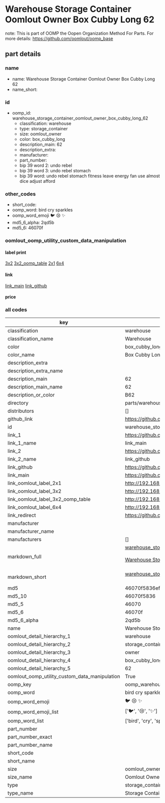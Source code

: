 # Warehouse Storage Container Oomlout Owner Box Cubby Long 62  

note: This is part of OOMP the Oopen Organization Method For Parts. For more details: https://github.com/oomlout/oomp_base

##  part details
  







### name
* name: Warehouse Storage Container Oomlout Owner Box Cubby Long 62
* name_short: 
### id
* oomp_id: warehouse_storage_container_oomlout_owner_box_cubby_long_62
  * classification: warehouse
  * type: storage_container
  * size: oomlout_owner
  * color: box_cubby_long
  * description_main: 62
  * description_extra: 
  * manufacturer: 
  * part_number: 
  * bip 39 word 2: undo rebel
  * bip 39 word 3: undo rebel stomach
  * bip 39 word: undo rebel stomach fitness leave energy fan use almost dice adjust afford

### other_codes
* short_code: 
* oomp_word: bird cry sparkles
* oomp_word_emoji :bird: :cry: :sparkles:
* md5_6_alpha: 2qd5b
* md5_6: 46070f






### oomlout_oomp_utility_custom_data_manipulation
#### label print
[3x2](http://192.168.1.245:1112/?label=oomp%202qd5b)
[3x2_oomp_table](http://192.168.1.108:1112/?label=oomp%202qd5b)
[2x1](http://192.168.1.242:1112/?label=oomp%202qd5b)
[6x4](http://192.168.1.55:1112/?label=oomp%202qd5b)    

#### link

[link_main](https://github.com/oomlout/oomlout_oomp_version_1_messy/tree/main/parts/warehouse_storage_container_oomlout_owner_box_cubby_long_62) [link_github](https://github.com/oomlout/oomlout_oomp_version_1_messy/tree/main/parts/warehouse_storage_container_oomlout_owner_box_cubby_long_62)                             

#### price







### all codes 
| key | value |  
| --- | --- |  
| classification | warehouse |  
| classification_name | Warehouse |  
| color | box_cubby_long |  
| color_name | Box Cubby Long |  
| description_extra |  |  
| description_extra_name |  |  
| description_main | 62 |  
| description_main_name | 62 |  
| description_or_color | B62 |  
| directory | parts/warehouse_storage_container_oomlout_owner_box_cubby_long_62 |  
| distributors | [] |  
| github_link | https://github.com/oomlout/oomlout_oomp_part_src/tree/main/parts/warehouse_storage_container_oomlout_owner_box_cubby_long_62 |  
| id | warehouse_storage_container_oomlout_owner_box_cubby_long_62 |  
| link_1 | https://github.com/oomlout/oomlout_oomp_version_1_messy/tree/main/parts/warehouse_storage_container_oomlout_owner_box_cubby_long_62 |  
| link_1_name | link_main |  
| link_2 | https://github.com/oomlout/oomlout_oomp_version_1_messy/tree/main/parts/warehouse_storage_container_oomlout_owner_box_cubby_long_62 |  
| link_2_name | link_github |  
| link_github | https://github.com/oomlout/oomlout_oomp_version_1_messy/tree/main/parts/warehouse_storage_container_oomlout_owner_box_cubby_long_62 |  
| link_main | https://github.com/oomlout/oomlout_oomp_version_1_messy/tree/main/parts/warehouse_storage_container_oomlout_owner_box_cubby_long_62 |  
| link_oomlout_label_2x1 | http://192.168.1.242:1112/?label=oomp%202qd5b |  
| link_oomlout_label_3x2 | http://192.168.1.245:1112/?label=oomp%202qd5b |  
| link_oomlout_label_3x2_oomp_table | http://192.168.1.108:1112/?label=oomp%202qd5b |  
| link_oomlout_label_6x4 | http://192.168.1.55:1112/?label=oomp%202qd5b |  
| link_redirect | https://github.com/oomlout/oomlout_oomp_version_1_messy/tree/main/parts/warehouse_storage_container_oomlout_owner_box_cubby_long_62 |  
| manufacturer |  |  
| manufacturer_name |  |  
| manufacturers | [] |  
| markdown_full | [warehouse_storage_container_oomlout_owner_box_cubby_long_62](none)<br>[](none)<br>[Warehouse Storage Container Oomlout Owner Box Cubby Long 62](none)<br><br> |  
| markdown_short | [warehouse_storage_container_oomlout_owner_box_cubby_long_62](none)<br><br> |  
| md5 | 46070f5836efaa59283f757fac6ccf67 |  
| md5_10 | 46070f5836 |  
| md5_5 | 46070 |  
| md5_6 | 46070f |  
| md5_6_alpha | 2qd5b |  
| name | Warehouse Storage Container Oomlout Owner Box Cubby Long 62 |  
| oomlout_detail_hierarchy_1 | warehouse |  
| oomlout_detail_hierarchy_2 | storage_container |  
| oomlout_detail_hierarchy_3 | owner |  
| oomlout_detail_hierarchy_4 | box_cubby_long |  
| oomlout_detail_hierarchy_5 | 62 |  
| oomlout_oomp_utility_custom_data_manipulation | True |  
| oomp_key | oomp_warehouse_storage_container_oomlout_owner_box_cubby_long_62 |  
| oomp_word | bird cry sparkles |  
| oomp_word_emoji | :bird: :cry: :sparkles: |  
| oomp_word_emoji_list | [':bird:', ':cry:', ':sparkles:'] |  
| oomp_word_list | ['bird', 'cry', 'sparkles'] |  
| part_number |  |  
| part_number_exact |  |  
| part_number_name |  |  
| short_code |  |  
| short_name |  |  
| size | oomlout_owner |  
| size_name | Oomlout Owner |  
| type | storage_container |  
| type_name | Storage Container |  
